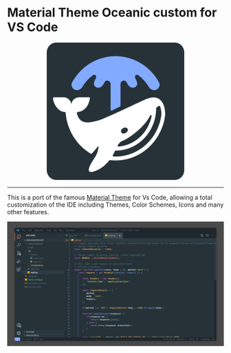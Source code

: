 # Material Theme Oceanic custom for VS Code

<div align="center">
    <img src="logo.png" width="320" height="320" alt="logo"></img>
</div>

-----

This is a port of the famous [Material Theme](https://github.com/equinusocio/vsc-material-theme) for Vs Code, allowing a total customization of the IDE including Themes, Color Schemes, Icons and many other features.

![laptop-full](IDE_view.png)

